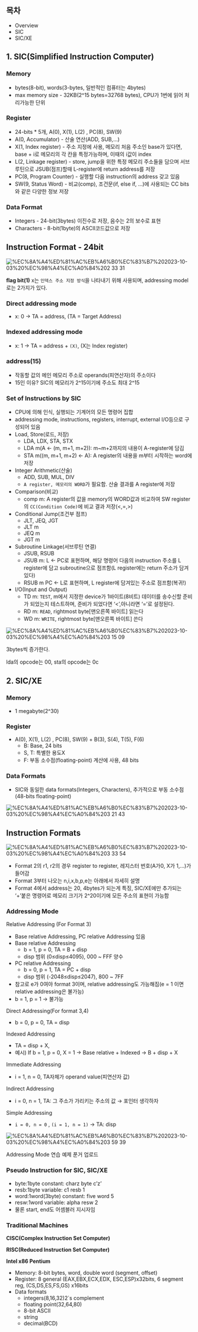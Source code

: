 ## 목차

- Overview
- SIC
- SIC/XE

## 1. SIC(Simplified Instruction Computer)

### Memory

- bytes(8-bit), words(3-bytes,  일반적인 컴퓨터는 4bytes)
- max memory size - 32KB(2^15 bytes=32768 bytes), CPU가 1번에 읽어 처리가능한 단위

### Register

- 24-bits * 5개, A(0), X(1), L(2) , PC(8), SW(9)
- A(0, Accumulator) - 산술 연산(ADD, SUB,…)
- X(1, Index register) - 주소 지정에 사용, 메모리 처음 주소인 base가 있다면, base + i로 메모리의 각 칸을 특정가능하며, 이때의 i값이 index
- L(2, Linkage register) - store, jump을 위한 특정 메모리 주소들을 담으며 서브루틴으로 JSUB(점프)할때 L-register에 return address를 저장
- PC(8, Program Counter) - 실행할 다음 instruction의 address 갖고 있음
- SW(9, Status Word) - 비교(comp), 조건문(if, else if, …)에 사용되는 CC bits와 같은 다양한 정보 저장

### Data Format

- Integers - 24-bit(3bytes) 이진수로 저장, 음수는 2의 보수로 표현
- Characters - 8-bit(1byte)의 ASCII코드값으로 저장

## Instruction Format - 24bit

![%EC%8A%A4%ED%81%AC%EB%A6%B0%EC%83%B7%202023-10-03%20%EC%98%A4%EC%A0%84%202 33 31](https://github.com/puretension/Univ_Study_Repo/assets/106448279/afa5c649-4eb3-4df7-a129-35cb9e2b8e00)

**flag bit(1)** x는 `인덱스 주소 지정 방식`을 나타내기 위해 사용되며, addressing model로는 2가지가 있다.

### Direct addressing mode

- x: 0 → TA = address, (TA = Target Address)

### Indexed addressing mode

- x: 1 → TA = address + `(X)`, (X는 Index register)

### **address(15)**

- 작동할 값의 메인 메모리 주소로 operands(피연산자)의 주소이다
- 15인 이유? SIC의 메모리가 2^15이기에 주소도 최대 2^15

### Set of Instructions by SIC

- CPU에 의해 인식, 실행되는 기계어의 모든 명령어 집합
- addressing mode, instructions, registers, interrupt, external I/O등으로 구성되어 있음
- Load, Store(로드, 저장)
    - LDA, LDX, STA, STX
    - LDA m(A ← (m, m+1, m+2)): m~m+2까지의 내용이 A-register에 담김
    - STA m((m, m+1, m+2) ← A): A register의 내용을 m부터 시작하는 word에 저장
- Integer Arithmetic(산술)
    - ADD, SUB, MUL, DIV
    - `A register, 메모리의 WORD`가 필요함. 산술 결과를 A register에 저장
- Comparison(비교)
    - comp m: A register의 값을 memory의 WORD값과 비교하여 SW register의 `CC(Condition Code)`에 비교 결과 저장(<,=,>)
- Conditional Jump(조건부 점프)
    - JLT, JEQ, JGT
    - JLT m
    - JEQ m
    - JGT m
- Subroutine Linkage(서브루틴 연결)
    - JSUB, RSUB
    - JSUB m: L ← PC로 표현하며, 해당 명령어 다음의 instruction 주소를 L register에 담고 subroutine으로 점프함(L register에는 return 주소가 담겨있다)
    - RSUB m PC ← L로 표현하며, L register에 담겨있는 주소로 점프함(복귀!)
- I/O(Input and Output)
    - TD m: `TEST`,  m에서 지정한 device가 1바이트(8비트) 데이터를 송수신할 준비가 되었는지 테스트하며, 준비가 되었다면 ‘<’,아니라면 ‘=’로 설정된다.
    - RD m: `READ`, rightmost byte[맨오른쪽 바이트] 읽는다
    - WD m: `WRITE`, rightmost byte[맨오른쪽 바이트] 쓴다

![%EC%8A%A4%ED%81%AC%EB%A6%B0%EC%83%B7%202023-10-03%20%EC%98%A4%EC%A0%84%203 15 09](https://github.com/puretension/Univ_Study_Repo/assets/106448279/68a820d2-ce33-4c7c-8c42-97b0f4f79a77)

3bytes씩 증가한다.

lda의 opcode는 00, sta의 opcode는 0c

## 2. SIC/XE

### Memory

- 1 megabyte(2^30)

### Register

- A(0), X(1), L(2) , PC(8), SW(9) + B(3), S(4), T(5), F(6)
    - B: Base, 24 bits
    - S, T: 특별한 용도X
    - F: 부동 소수점(floating-point) 계산에 사용, 48 bits

### Data Formats

- SIC와 동일한 data formats(Integers, Characters), 추가적으로 부동 소수점(48-bits floating-point)

![%EC%8A%A4%ED%81%AC%EB%A6%B0%EC%83%B7%202023-10-03%20%EC%98%A4%EC%A0%84%203 21 43](https://github.com/puretension/Univ_Study_Repo/assets/106448279/e2af58ed-346f-492f-8efa-012b02cfe5b1)


## Instruction Formats

![%EC%8A%A4%ED%81%AC%EB%A6%B0%EC%83%B7%202023-10-03%20%EC%98%A4%EC%A0%84%203 33 54](https://github.com/puretension/Univ_Study_Repo/assets/106448279/d678df91-f2da-4174-a7aa-2423316b9173)

- Format 2의 r1, r2의 경우 register to register, 레지스터 번호(A가0, X가 1,…)가 들어감
- Format 3부터 나오는 n,i,x,b,p,e는 아래에서 자세히 설명
- Format 4에서 address는 20, 4bytes가 되는게 특징, SIC/XE에만 추가되는 ‘+’붙은 명령어로 메모리 크기가 2^20이기에 모든 주소의 표현이 가능함

### Addressing Mode

Relative Addressing (For Format 3)

- Base relative Addressing, PC relative Addressing 있음
- Base relative Addressing
    - b = 1, p  = 0, TA = B + disp
    - disp 범위 (0≤disp≤4095), 000 ~ FFF 양수
- PC relative Addressing
    - b = 0, p  = 1, TA = PC + disp
    - disp 범위 (-2048≤disp≤2047), 800 ~ 7FF
- 참고로 e가 0여야 format 3이며, relative addressing도 가능해짐(e = 1 이면 relative addressing은 불가능)
- b = 1, p = 1 → 불가능

Direct Addressing(For format 3,4)

- b = 0, p = 0, TA = disp

Indexed Addressing

- TA = disp + X,
- 예시) If b = 1, p = 0, X = 1 → Base relative + Indexed → B + disp + X

Immediate Addressing

- i = 1, n = 0, TA자체가 operand value(피연산자 값)

Indirect Addressing

- i = 0, n = 1, TA: 그 주소가 가리키는 주소의 값 → 포인터 생각하자

Simple Addressing

- `i = 0, n = 0` , `(i = 1, n = 1)` → TA: disp

![%EC%8A%A4%ED%81%AC%EB%A6%B0%EC%83%B7%202023-10-03%20%EC%98%A4%EC%A0%84%203 59 39](https://github.com/puretension/Univ_Study_Repo/assets/106448279/a97ee5a0-28d1-4457-8494-8c483cfa8a34)


Addressing Mode 연습 예제 푼거 업로드


### Pseudo Instruction for SIC, SIC/XE

- byte:1byte constant: charz byte c’z’
- resb:1byte variable: c1 resb 1
- word:1word(3byte) constant: five word 5
- resw:1word variable: alpha resw 2
- 물론 start, end도 어셈블러 지시자임

### ****Traditional Machines****

****CISC(Complex Instruction Set Computer)****

****RISC(Reduced Instruction Set Computer)****

****Intel x86 Pentium****

- Memory: 8-bit bytes, word, double word (segment, offset)
- Register: 8 general (EAX,EBX,ECX,EDX, ESC,ESP)x32bits, 6 segment reg, (CS,DS,ES,FS,GS) x16bits
- Data formats
    - integers(8,16,32)2`s complement
    - floating point(32,64,80)
    - 8-bit ASCII
    - string
    - decimal(BCD)
